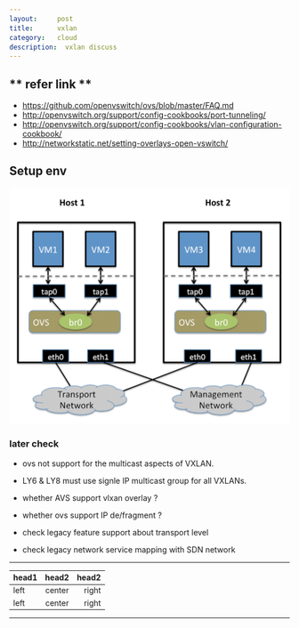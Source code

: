 ```yaml
---
layout:     post
title:      vxlan
category:   cloud
description:  vxlan discuss
---
```


## ** refer link **
 * https://github.com/openvswitch/ovs/blob/master/FAQ.md
 * http://openvswitch.org/support/config-cookbooks/port-tunneling/
 * http://openvswitch.org/support/config-cookbooks/vlan-configuration-cookbook/
 * http://networkstatic.net/setting-overlays-open-vswitch/

## Setup env

<img src="/images/other/2host-4vm-2nic.png" alt="ovs" width="1000"></a>

### later check

 * ovs not support for the multicast aspects of VXLAN.
 * LY6 & LY8 must use signle IP multicast group for all VXLANs.

 * whether AVS support vlxan overlay ?
 * whether ovs support IP de/fragment ?
 * check legacy feature support about transport level
 * check legacy network service mapping with  SDN network  

 ---

 head1 | head2  | head2
 ------|:------:|------:
 left  | center | right
 left  | center | right

 ---
